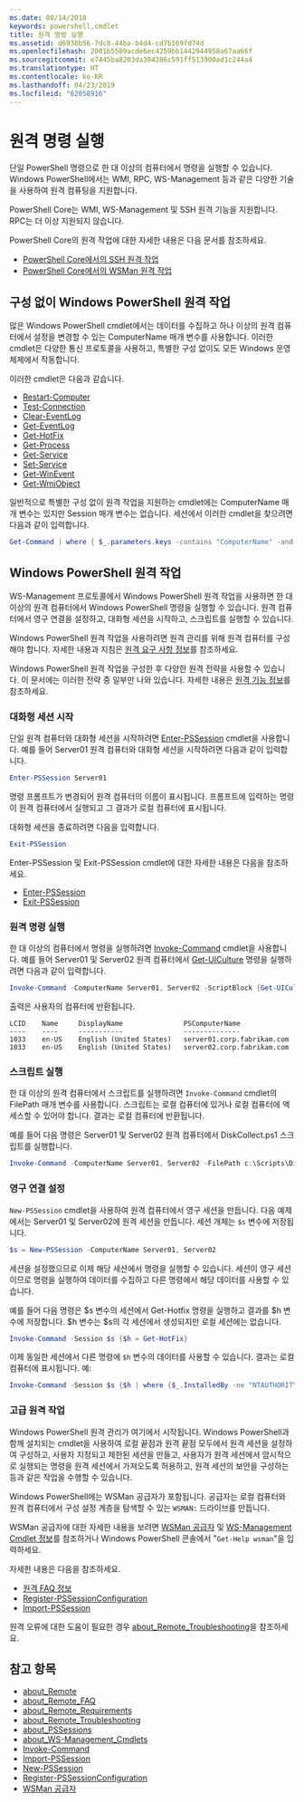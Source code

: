 ```yaml
---
ms.date: 08/14/2018
keywords: powershell,cmdlet
title: 원격 명령 실행
ms.assetid: d6938b56-7dc8-44ba-b4d4-cd7b169fd74d
ms.openlocfilehash: 2001b5509acde6ec4259bb1442944958a67aa66f
ms.sourcegitcommit: e7445ba8203da304286c591ff513900ad1c244a4
ms.translationtype: HT
ms.contentlocale: ko-KR
ms.lasthandoff: 04/23/2019
ms.locfileid: "62058916"
---
```

# <a name="running-remote-commands"></a>원격 명령 실행

단일 PowerShell 명령으로 한 대 이상의 컴퓨터에서 명령을 실행할 수 있습니다. Windows PowerShell에서는 WMI, RPC, WS-Management 등과 같은 다양한 기술을 사용하여 원격 컴퓨팅을 지원합니다.

PowerShell Core는 WMI, WS-Management 및 SSH 원격 기능을 지원합니다. RPC는 더 이상 지원되지 않습니다.

PowerShell Core의 원격 작업에 대한 자세한 내용은 다음 문서를 참조하세요.

- [PowerShell Core에서의 SSH 원격 작업][ssh-remoting]
- [PowerShell Core에서의 WSMan 원격 작업][wsman-remoting]

## <a name="windows-powershell-remoting-without-configuration"></a>구성 없이 Windows PowerShell 원격 작업

많은 Windows PowerShell cmdlet에서는 데이터를 수집하고 하나 이상의 원격 컴퓨터에서 설정을 변경할 수 있는 ComputerName 매개 변수를 사용합니다. 이러한 cmdlet은 다양한 통신 프로토콜을 사용하고, 특별한 구성 없이도 모든 Windows 운영 체제에서 작동합니다.

이러한 cmdlet은 다음과 같습니다.

- [Restart-Computer](/powershell/module/microsoft.powershell.management/restart-computer)
- [Test-Connection](/powershell/module/microsoft.powershell.management/test-connection)
- [Clear-EventLog](/powershell/module/microsoft.powershell.management/clear-eventlog)
- [Get-EventLog](/powershell/module/microsoft.powershell.management/get-eventlog)
- [Get-HotFix](/powershell/module/microsoft.powershell.management/get-hotfix)
- [Get-Process](/powershell/module/microsoft.powershell.management/get-process)
- [Get-Service](/powershell/module/microsoft.powershell.management/get-service)
- [Set-Service](/powershell/module/microsoft.powershell.management/set-service)
- [Get-WinEvent](/powershell/module/microsoft.powershell.diagnostics/get-winevent)
- [Get-WmiObject](/powershell/module/microsoft.powershell.management/get-wmiobject)

일반적으로 특별한 구성 없이 원격 작업을 지원하는 cmdlet에는 ComputerName 매개 변수는 있지만 Session 매개 변수는 없습니다. 세션에서 이러한 cmdlet을 찾으려면 다음과 같이 입력합니다.

```powershell
Get-Command | where { $_.parameters.keys -contains "ComputerName" -and $_.parameters.keys -notcontains "Session"}
```

## <a name="windows-powershell-remoting"></a>Windows PowerShell 원격 작업

WS-Management 프로토콜에서 Windows PowerShell 원격 작업을 사용하면 한 대 이상의 원격 컴퓨터에서 Windows PowerShell 명령을 실행할 수 있습니다. 원격 컴퓨터에서 영구 연결을 설정하고, 대화형 세션을 시작하고, 스크립트를 실행할 수 있습니다.

Windows PowerShell 원격 작업을 사용하려면 원격 관리를 위해 원격 컴퓨터를 구성해야 합니다.
자세한 내용과 지침은 [원격 요구 사항 정보](/powershell/module/microsoft.powershell.core/about/about_remote_requirements)를 참조하세요.

Windows PowerShell 원격 작업을 구성한 후 다양한 원격 전략을 사용할 수 있습니다.
이 문서에는 이러한 전략 중 일부만 나와 있습니다. 자세한 내용은 [원격 기능 정보](/powershell/module/microsoft.powershell.core/about/about_remote)를 참조하세요.

### <a name="start-an-interactive-session"></a>대화형 세션 시작

단일 원격 컴퓨터와 대화형 세션을 시작하려면 [Enter-PSSession](/powershell/module/microsoft.powershell.core/enter-pssession) cmdlet을 사용합니다.
예를 들어 Server01 원격 컴퓨터와 대화형 세션을 시작하려면 다음과 같이 입력합니다.

```powershell
Enter-PSSession Server01
```

명령 프롬프트가 변경되어 원격 컴퓨터의 이름이 표시됩니다. 프롬프트에 입력하는 명령이 원격 컴퓨터에서 실행되고 그 결과가 로컬 컴퓨터에 표시됩니다.

대화형 세션을 종료하려면 다음을 입력합니다.

```powershell
Exit-PSSession
```

Enter\-PSSession 및 Exit\-PSSession cmdlet에 대한 자세한 내용은 다음을 참조하세요.

- [Enter-PSSession](/powershell/module/microsoft.powershell.core/enter-pssession)
- [Exit-PSSession](/powershell/module/microsoft.powershell.core/exit-pssession)

### <a name="run-a-remote-command"></a>원격 명령 실행

한 대 이상의 컴퓨터에서 명령을 실행하려면 [Invoke-Command](/powershell/module/microsoft.powershell.core/invoke-command) cmdlet을 사용합니다. 예를 들어 Server01 및 Server02 원격 컴퓨터에서 [Get-UICulture](/powershell/module/microsoft.powershell.utility/get-uiculture) 명령을 실행하려면 다음과 같이 입력합니다.

```powershell
Invoke-Command -ComputerName Server01, Server02 -ScriptBlock {Get-UICulture}
```

출력은 사용자의 컴퓨터에 반환됩니다.

```output
LCID    Name     DisplayName               PSComputerName
----    ----     -----------               --------------
1033    en-US    English (United States)   server01.corp.fabrikam.com
1033    en-US    English (United States)   server02.corp.fabrikam.com
```

### <a name="run-a-script"></a>스크립트 실행

한 대 이상의 원격 컴퓨터에서 스크립트를 실행하려면 `Invoke-Command` cmdlet의 FilePath 매개 변수를 사용합니다. 스크립트는 로컬 컴퓨터에 있거나 로컬 컴퓨터에 액세스할 수 있어야 합니다. 결과는 로컬 컴퓨터에 반환됩니다.

예를 들어 다음 명령은 Server01 및 Server02 원격 컴퓨터에서 DiskCollect.ps1 스크립트를 실행합니다.

```powershell
Invoke-Command -ComputerName Server01, Server02 -FilePath c:\Scripts\DiskCollect.ps1
```

### <a name="establish-a-persistent-connection"></a>영구 연결 설정

`New-PSSession` cmdlet을 사용하여 원격 컴퓨터에서 영구 세션을 만듭니다. 다음 예제에서는 Server01 및 Server02에 원격 세션을 만듭니다. 세션 개체는 `$s` 변수에 저장됩니다.

```powershell
$s = New-PSSession -ComputerName Server01, Server02
```

세션을 설정했으므로 이제 해당 세션에서 명령을 실행할 수 있습니다. 세션이 영구 세션이므로 명령을 실행하여 데이터를 수집하고 다른 명령에서 해당 데이터를 사용할 수 있습니다.

예를 들어 다음 명령은 $s 변수의 세션에서 Get-Hotfix 명령을 실행하고 결과를 $h 변수에 저장합니다. $h 변수는 $s의 각 세션에서 생성되지만 로컬 세션에는 없습니다.

```powershell
Invoke-Command -Session $s {$h = Get-HotFix}
```

이제 동일한 세션에서 다른 명령에 `$h` 변수의 데이터를 사용할 수 있습니다. 결과는 로컬 컴퓨터에 표시됩니다. 예:

```powershell
Invoke-Command -Session $s {$h | where {$_.InstalledBy -ne "NTAUTHORITY\SYSTEM"}}
```

### <a name="advanced-remoting"></a>고급 원격 작업

Windows PowerShell 원격 관리가 여기에서 시작됩니다. Windows PowerShell과 함께 설치되는 cmdlet을 사용하여 로컬 끝점과 원격 끝점 모두에서 원격 세션을 설정하여 구성하고, 사용자 지정되고 제한된 세션을 만들고, 사용자가 원격 세션에서 암시적으로 실행되는 명령을 원격 세션에서 가져오도록 허용하고, 원격 세션의 보안을 구성하는 등과 같은 작업을 수행할 수 있습니다.

Windows PowerShell에는 WSMan 공급자가 포함됩니다. 공급자는 로컬 컴퓨터와 원격 컴퓨터에서 구성 설정 계층을 탐색할 수 있는 `WSMAN:` 드라이브를 만듭니다.

WSMan 공급자에 대한 자세한 내용을 보려면 [WSMan 공급자](https://technet.microsoft.com/library/dd819476.aspx) 및 [WS-Management Cmdlet 정보](/powershell/module/microsoft.powershell.core/about/about_ws-management_cmdlets)를 참조하거나 Windows PowerShell 콘솔에서 "`Get-Help wsman`"을 입력하세요.

자세한 내용은 다음을 참조하세요.

- [원격 FAQ 정보](https://technet.microsoft.com/library/dd315359.aspx)
- [Register-PSSessionConfiguration](https://go.microsoft.com/fwlink/?LinkId=821508)
- [Import-PSSession](https://go.microsoft.com/fwlink/?LinkId=821821)

원격 오류에 대한 도움이 필요한 경우 [about_Remote_Troubleshooting](https://technet.microsoft.com/library/dd347642.aspx)을 참조하세요.

## <a name="see-also"></a>참고 항목

- [about_Remote](https://technet.microsoft.com/library/9b4a5c87-9162-4adf-bdfe-fbc80b9b8970)
- [about_Remote_FAQ](https://technet.microsoft.com/library/e23702fd-9415-4a98-9975-390a4d3adc42)
- [about_Remote_Requirements](https://technet.microsoft.com/library/da213949-134c-4741-b307-81f4492ba1bd)
- [about_Remote_Troubleshooting](https://technet.microsoft.com/library/2f890148-8578-49ed-85ea-79a489dd6317)
- [about_PSSessions](https://technet.microsoft.com/library/7a9b4e0e-fa1b-47b0-92f6-6e2995d70acb)
- [about_WS-Management_Cmdlets](https://technet.microsoft.com/library/6ed3370a-ea10-45a5-9493-696aeace27ed)
- [Invoke-Command](/powershell/module/microsoft.powershell.core/invoke-command)
- [Import-PSSession](https://go.microsoft.com/fwlink/?LinkId=821821)
- [New-PSSession](https://go.microsoft.com/fwlink/?LinkId=821498)
- [Register-PSSessionConfiguration](https://go.microsoft.com/fwlink/?LinkId=821508)
- [WSMan 공급자](https://technet.microsoft.com/library/66fe1241-e08f-49ca-832f-a84c33ca8735)

[wsman-remoting]: WSMan-Remoting-in-PowerShell-Core.md
[ssh-remoting]: SSH-Remoting-in-PowerShell-Core.md